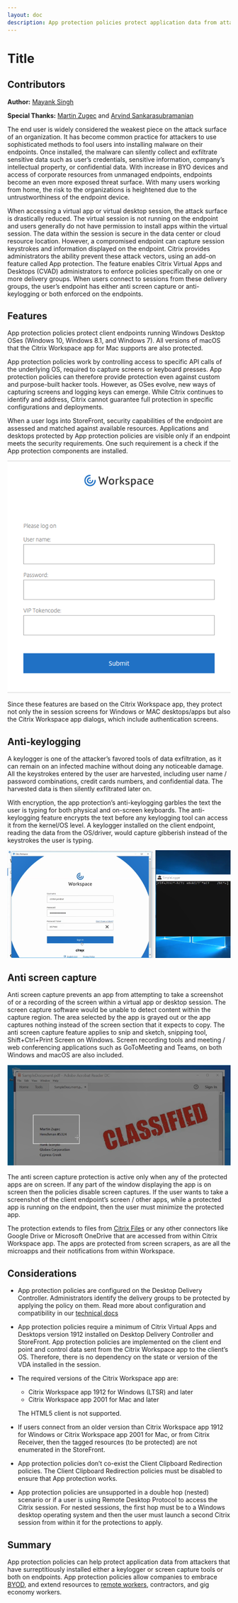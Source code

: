 ```yaml
---
layout: doc
description: App protection policies protect application data from attacks based on keyloggers and/or screen capture tools. Allow companies to embrace BYOD, and extend resources to remote workers, contractors, and gig economy workers.
---
```

# Title

## Contributors

**Author:** [Mayank Singh](https://twitter.com/techmayank)

**Special Thanks:** [Martin Zugec](https://twitter.com/MartinZugec) and [Arvind Sankarasubramanian](https://twitter.com/arvind_sa20)

The end user is widely considered the weakest piece on the attack surface of an organization. It has become common practice for attackers to use sophisticated methods to fool users into installing malware on their endpoints. Once installed, the malware can silently collect and exfiltrate sensitive data such as user’s credentials, sensitive information, company’s intellectual property, or confidential data. With increase in BYO devices and access of corporate resources from unmanaged endpoints, endpoints become an even more exposed threat surface. With many users working from home, the risk to the organizations is heightened due to the untrustworthiness of the endpoint device.

When accessing a virtual app or virtual desktop session, the attack surface is drastically reduced. The virtual session is not running on the endpoint and users generally do not have permission to install apps within the virtual session. The data within the session is secure in the data center or cloud resource location. However, a compromised endpoint can capture session keystrokes and information displayed on the endpoint. Citrix provides administrators the ability prevent these attack vectors, using an add-on feature called App protection. The feature enables Citrix Virtual Apps and Desktops (CVAD) administrators to enforce policies specifically on one or more delivery groups. When users connect to sessions from these delivery groups, the user’s endpoint has either anti screen capture or anti-keylogging or both enforced on the endpoints.

## Features

App protection policies protect client endpoints running Windows Desktop OSes (Windows 10, Windows 8.1, and Windows 7). All versions of macOS that the Citrix Workspace app for Mac supports are also protected.

App protection policies work by controlling access to specific API calls of the underlying OS, required to capture screens or keyboard presses. App protection policies can therefore provide protection even against custom and purpose-built hacker tools. However, as OSes evolve, new ways of capturing screens and logging keys can emerge. While Citrix continues to identify and address, Citrix cannot guarantee full protection in specific configurations and deployments.

When a user logs into StoreFront, security capabilities of the endpoint are assessed and matched against available resources. Applications and desktops protected by App protection policies are visible only if an endpoint meets the security requirements. One such requirement is a check if the App protection components are installed.

[![App_protection_policies_Protect_CWA_dialogs](/en-us/tech-zone/learn/media/tech-briefs_app-protection-policies_3-anti-keylogging-auth-dialog-ss.png)](/en-us/tech-zone/learn/media/tech-briefs_app-protection-policies_3-anti-keylogging-auth-dialog-ss.png)

Since these features are based on the Citrix Workspace app, they protect not only the in session screens for Windows or MAC desktops/apps but also the Citrix Workspace app dialogs, which include authentication screens.

## Anti-keylogging

A keylogger is one of the attacker’s favored tools of data exfiltration, as it can remain on an infected machine without doing any noticeable damage. All the keystrokes entered by the user are harvested, including user name / password combinations, credit cards numbers, and confidential data. The harvested data is then silently exfiltrated later on.

With encryption, the app protection’s anti-keylogging garbles the text the user is typing for both physical and on-screen keyboards. The anti-keylogging feature encrypts the text before any keylogging tool can access it from the kernel/OS level. A keylogger installed on the client endpoint, reading the data from the OS/driver, would capture gibberish instead of the keystrokes the user is typing.

[![App_protection_policies_Anti_Keylogging](/en-us/tech-zone/learn/media/tech-briefs_app-protection-policies_1-anti-keylogging-ss.png)](/en-us/tech-zone/learn/media/tech-briefs_app-protection-policies_1-anti-keylogging-ss.png)

## Anti screen capture

Anti screen capture prevents an app from attempting to take a screenshot of or a recording of the screen within a virtual app or desktop session. The screen capture software would be unable to detect content within the capture region. The area selected by the app is grayed out or the app captures nothing instead of the screen section that it expects to copy. The anti screen capture feature applies to snip and sketch, snipping tool, Shift+Ctrl+Print Screen on Windows. Screen recording tools and meeting / web conferencing applications such as GoToMeeting and Teams, on both Windows and macOS are also included.

[![App_protection_policies_Anti_screen_capture](/en-us/tech-zone/learn/media/tech-briefs_app-protection-policies_2-anti-screen-capture-ss.png)](/en-us/tech-zone/learn/media/tech-briefs_app-protection-policies_2-anti-screen-capture-ss.png)

The anti screen capture protection is active only when any of the protected apps are on screen. If any part of the window displaying the app is on screen then the policies disable screen captures.
If the user wants to take a screenshot of the client endpoint’s screen / other apps, while a protected app is running on the endpoint, then the user must minimize the protected app.

The protection extends to files from [Citrix Files](https://docs.citrix.com/en-us/mobile-productivity-apps/citrix-files.html) or any other connectors like Google Drive or Microsoft OneDrive that are accessed from within Citrix Workspace app. The apps are protected from screen scrapers, as are all the microapps and their notifications from within Workspace.

## Considerations

*  App protection policies are configured on the Desktop Delivery Controller. Administrators identify the delivery groups to be protected by applying the policy on them. Read more about configuration and compatibility in our [technical docs](https://docs.citrix.com/en-us/citrix-virtual-apps-desktops/secure/app-protection.html)

*  App protection policies require a minimum of Citrix Virtual Apps and Desktops version 1912 installed on Desktop Delivery Controller and StoreFront. App protection policies are implemented on the client end point and control data sent from the Citrix Workspace app to the client’s OS. Therefore, there is no dependency on the state or version of the VDA installed in the session.

*  The required versions of the Citrix Workspace app are: 
    *  Citrix Workspace app 1912 for Windows (LTSR) and later
    *  Citrix Workspace app 2001 for Mac and later
    
    The HTML5 client is not supported.

*  If users connect from an older version than Citrix Workspace app 1912 for Windows or Citrix Workspace app 2001 for Mac, or from Citrix Receiver, then the tagged resources (to be protected) are not enumerated in the StoreFront.

*  App protection policies don’t co-exist the Client Clipboard Redirection policies. The Client Clipboard Redirection policies must be disabled to ensure that App protection works.

*  App protection policies are unsupported in a double hop (nested) scenario or if a user is using Remote Desktop Protocol to access the Citrix session. For nested sessions, the first hop must be to a Windows desktop operating system and then the user must launch a second Citrix session from within it for the protections to apply.

## Summary

App protection policies can help protect application data from attackers that have surreptitiously installed either a keylogger or screen capture tools or both on endpoints. App protection policies allow companies to embrace [BYOD](https://www.citrix.com/glossary/byod.html), and extend resources to [remote workers](https://docs.citrix.com/en-us/tech-zone/learn/tech-briefs/business-continuity.html), contractors, and gig economy workers.
